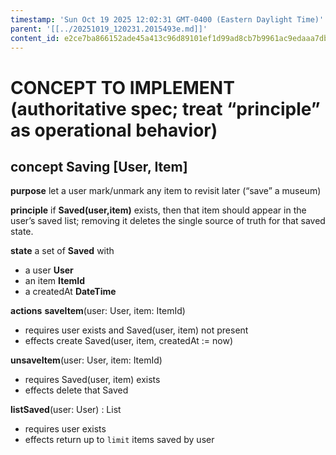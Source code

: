 ```yaml
---
timestamp: 'Sun Oct 19 2025 12:02:31 GMT-0400 (Eastern Daylight Time)'
parent: '[[../20251019_120231.2015493e.md]]'
content_id: e2ce7ba866152ade45a413c96d89101ef1d99ad8cb7b9961ac9edaaa7db61e27
---
```


# CONCEPT TO IMPLEMENT (authoritative spec; treat “principle” as operational behavior)

## concept **Saving** \[User, Item]

**purpose**
let a user mark/unmark any item to revisit later (“save” a museum)

**principle**
if **Saved(user,item)** exists, then that item should appear in the user’s saved list; removing it deletes the single source of truth for that saved state.

**state**
a set of **Saved** with

* a user **User**
* an item **ItemId**
* a createdAt **DateTime**

**actions**
**saveItem**(user: User, item: ItemId)

* requires user exists and Saved(user, item) not present
* effects create Saved(user, item, createdAt := now)

**unsaveItem**(user: User, item: ItemId)

* requires Saved(user, item) exists
* effects delete that Saved

**listSaved**(user: User) : List<ItemId>

* requires user exists
* effects return up to `limit` items saved by user

